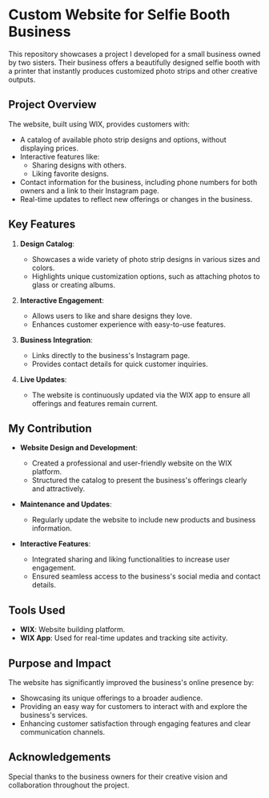 # Custom Website for Selfie Booth Business

This repository showcases a project I developed for a small business owned by two sisters. Their business offers a beautifully designed selfie booth with a printer that instantly produces customized photo strips and other creative outputs.

## Project Overview

The website, built using WIX, provides customers with:
- A catalog of available photo strip designs and options, without displaying prices.
- Interactive features like:
  - Sharing designs with others.
  - Liking favorite designs.
- Contact information for the business, including phone numbers for both owners and a link to their Instagram page.
- Real-time updates to reflect new offerings or changes in the business.

## Key Features

1. **Design Catalog**:
   - Showcases a wide variety of photo strip designs in various sizes and colors.
   - Highlights unique customization options, such as attaching photos to glass or creating albums.

2. **Interactive Engagement**:
   - Allows users to like and share designs they love.
   - Enhances customer experience with easy-to-use features.

3. **Business Integration**:
   - Links directly to the business's Instagram page.
   - Provides contact details for quick customer inquiries.

4. **Live Updates**:
   - The website is continuously updated via the WIX app to ensure all offerings and features remain current.

## My Contribution

- **Website Design and Development**:
  - Created a professional and user-friendly website on the WIX platform.
  - Structured the catalog to present the business's offerings clearly and attractively.
  
- **Maintenance and Updates**:
  - Regularly update the website to include new products and business information.
  
- **Interactive Features**:
  - Integrated sharing and liking functionalities to increase user engagement.
  - Ensured seamless access to the business's social media and contact details.

## Tools Used

- **WIX**: Website building platform.
- **WIX App**: Used for real-time updates and tracking site activity.

## Purpose and Impact

The website has significantly improved the business's online presence by:
- Showcasing its unique offerings to a broader audience.
- Providing an easy way for customers to interact with and explore the business's services.
- Enhancing customer satisfaction through engaging features and clear communication channels.

## Acknowledgements

Special thanks to the business owners for their creative vision and collaboration throughout the project.
